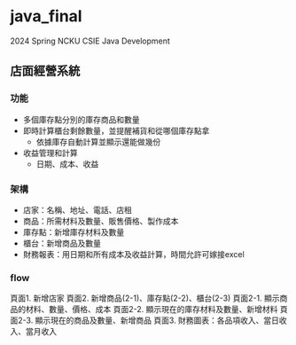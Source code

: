 # java_final
2024 Spring NCKU CSIE Java Development
## 店面經營系統
### 功能
- 多個庫存點分別的庫存商品和數量
- 即時計算櫃台剩餘數量，並提醒補貨和從哪個庫存點拿
    - 依據庫存自動計算並顯示還能做幾份
- 收益管理和計算
    - 日期、成本、收益
### 架構
- 店家：名稱、地址、電話、店租
- 商品：所需材料及數量、販售價格、製作成本
- 庫存點：新增庫存材料及數量
- 櫃台：新增商品及數量
- 財務報表：用日期和所有成本及收益計算，時間允許可嫁接excel
### flow
頁面1. 新增店家
頁面2. 新增商品(2-1)、庫存點(2-2)、櫃台(2-3)
頁面2-1. 顯示商品的材料、數量、價格、成本
頁面2-2. 顯示現在的庫存材料及數量、新增材料
頁面2-3. 顯示現在的商品及數量、新增商品
頁面3. 財務圖表：各品項收入、當日收入、當月收入